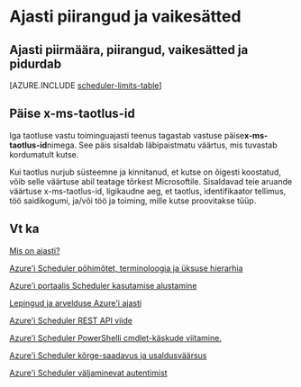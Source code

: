 <properties
 pageTitle="Ajasti piirangud ja vaikesätted"
 description="Ajasti piirangud ja vaikesätted"
 services="scheduler"
 documentationCenter=".NET"
 authors="derek1ee"
 manager="kevinlam1"
 editor=""/>
<tags
 ms.service="scheduler"
 ms.workload="infrastructure-services"
 ms.tgt_pltfrm="na"
 ms.devlang="dotnet"
 ms.topic="article"
 ms.date="08/18/2016"
 ms.author="deli"/>

# <a name="scheduler-limits-and-defaults"></a>Ajasti piirangud ja vaikesätted

## <a name="scheduler-quotas-limits-defaults-and-throttles"></a>Ajasti piirmäära, piirangud, vaikesätted ja pidurdab

[AZURE.INCLUDE [scheduler-limits-table](../../includes/scheduler-limits-table.md)]

## <a name="the-x-ms-request-id-header"></a>Päise x-ms-taotlus-id

Iga taotluse vastu toiminguajasti teenus tagastab vastuse päise**x-ms-taotlus-id**nimega. See päis sisaldab läbipaistmatu väärtus, mis tuvastab kordumatult kutse.

Kui taotlus nurjub süsteemne ja kinnitanud, et kutse on õigesti koostatud, võib selle väärtuse abil teatage tõrkest Microsoftile. Sisaldavad teie aruande väärtuse x-ms-taotlus-id, ligikaudne aeg, et taotlus, identifikaator tellimus, töö saidikogumi, ja/või töö ja toiming, mille kutse proovitakse tüüp.

## <a name="see-also"></a>Vt ka


 [Mis on ajasti?](scheduler-intro.md)

 [Azure'i Scheduler põhimõtet, terminoloogia ja üksuse hierarhia](scheduler-concepts-terms.md)

 [Azure'i portaalis Scheduler kasutamise alustamine](scheduler-get-started-portal.md)

 [Lepingud ja arvelduse Azure'i ajasti](scheduler-plans-billing.md)

 [Azure'i Scheduler REST API viide](https://msdn.microsoft.com/library/mt629143)

 [Azure'i Scheduler PowerShelli cmdlet-käskude viitamine.](scheduler-powershell-reference.md)

 [Azure'i Scheduler kõrge-saadavus ja usaldusväärsus](scheduler-high-availability-reliability.md)

 [Azure'i Scheduler väljaminevat autentimist](scheduler-outbound-authentication.md)
